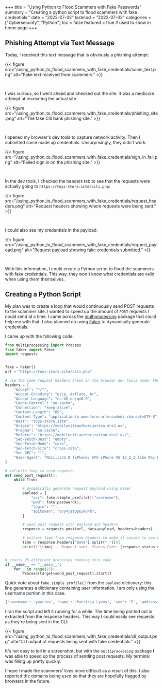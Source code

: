 +++
title = "Using Python to Flood Scammers with Fake Passwords"
summary = "Creating a python script to flood scammers with fake credentials."
date = "2022-07-02"
lastmod = "2022-07-02"
categories = ["Cybersecurity", "Python"]
toc = false
featured = true # used to show in home page
+++

## Phishing Attempt via Text Message

Today, I received this text message that is obviously a phishing attempt:

{{< figure src="/using_python_to_flood_scammers_with_fake_credentials/scam_text.png" alt="Fake text received from scammers." >}}

<br>

I was curious, so I went ahead and checked out the site. It was a mediocre attempt at recreating the actual site.

{{< figure src="/using_python_to_flood_scammers_with_fake_credentials/phishing_site.png" alt="The fake Citi bank phishing site." >}}

<br>

I opened my browser's dev tools to capture network activity. Then I submitted some made up credentials. Unsurprisingly, they didn't work:

{{< figure src="/using_python_to_flood_scammers_with_fake_credentials/sign_in_fail.png" alt="Failed sign in on the phishing site." >}}

<br>

In the dev tools, I checked the headers tab to see that the requests were actually going to `https://toys-store.site/citi.php`:

{{< figure src="/using_python_to_flood_scammers_with_fake_credentials/request_headers.png" alt="Request headers showing where requests were being sent." >}}

<br>

I could also see my credentials in the payload:

{{< figure src="/using_python_to_flood_scammers_with_fake_credentials/request_payload.png" alt="Request payload showing fake credentials submitted." >}}

<br>

With this information, I could create a Python script to flood the scammers with fake credentials. This way, they won't know what credentials are valid when using them themselves.

## Creating a Python Script

My plan was to create a loop that would continuously send POST requests to the scammer site. 
I wanted to speed up the amount of `POST` requests I could send at a time. I came across the [multiprocessing](https://docs.python.org/3/library/multiprocessing.html) package that could help me with that.
I also planned on using [Faker](https://faker.readthedocs.io/) to dynamically generate credentials.

I came up with the following code:

```python
from multiprocessing import Process
from faker import Faker
import requests


fake = Faker()
url = "https://toys-store.site/citi.php"

# use the same request headers shown in the browser dev tools under the 'Network' tab
headers = {
    "Accept": "*/*",
    "Accept-Encoding": "gzip, deflate, br",
    "Accept-Language": "en-US,en;q=0.9",
    "Cache-Control": "no-cache",
    "Connection": "keep-alive",
    "Content-Length": "69",
    "Content-Type": "application/x-www-form-urlencoded; charset=UTF-8",
    "Host": "toys-store.site",
    "Origin": "https://mobilecitiauthorization.dns2.us",
    "Pragma": "no-cache",
    "Referer": "https://mobilecitiauthorization.dns2.us/",
    "Sec-Fetch-Dest": "empty",
    "Sec-Fetch-Mode": "cors",
    "Sec-Fetch-Site": "cross-site",
    "Sec-GPC": "1",
    "User-Agent": "Mozilla/5.0 (iPhone; CPU iPhone OS 13_2_3 like Mac OS X) AppleWebKit/605.1.15 (KHTML, like Gecko) Version/13.0.3 Mobile/15E148 Safari/604.1",
}

# infinite loop to send requests
def send_post_request():
    while True:

        # dynamically generate request payload using Faker
        payload = {
            "usr": fake.simple_profile()["username"],
            "pwd": fake.password(),
            "login": "",
            "apitoken": "o7y4jat0p65kd4h",
        }

        # send post request with payload and headers
        response = requests.post(url, data=payload, headers=headers)

        # extract time from response headers to make it easier to see when requests are sent in the CLI
        time = response.headers["Date"].split(" ")[4]
        print(f"{time} -- Request sent. Status Code: {response.status_code}.")


# starts 25 different processes running this code
if __name__ == "__main__":
    for _ in range(25):
        Process(target=send_post_request).start()

```

Quick note about `fake.simple_profile()` from the `payload` dictionary: this line generates a dictionary containing user information. I am only using the username portion in this case.

```python
{'username': 'ywarren', 'name': 'Patricia Lyons', 'sex': 'F', 'address': '2910 Smith Islands Suite 134\nRogerschester, SC 47471', 'mail': 'joel67@gmail.com', 'birthdate': datetime.date(1984, 4, 20)}
```

I ran the script and left it running for a while. The time being printed out is extracted from the response headers. This way I could easily see requests as they're being sent in the CLI:

{{< figure src="/using_python_to_flood_scammers_with_fake_credentials/cli_output.png" alt="CLI output of requests being sent with fake credentials." >}}

It's not easy to tell in a screenshot, but with the `multiprocessing` package I was able to speed up the process of sending post requests. My terminal was filling up pretty quickly.

I hope I made the scammers' lives more difficult as a result of this. I also reported the domains being used so that they are hopefully flagged by browsers in the future.